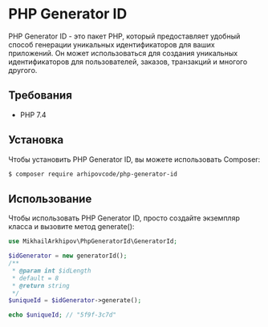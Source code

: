 # PHP Generator ID

PHP Generator ID - это пакет PHP, который предоставляет удобный способ генерации уникальных идентификаторов для ваших приложений. 
Он может использоваться для создания уникальных идентификаторов для пользователей, заказов, транзакций и многого другого.

## Требования

- PHP 7.4

## Установка

Чтобы установить PHP Generator ID, вы можете использовать Composer:
``` bash
$ composer require arhipovcode/php-generator-id
```

## Использование
Чтобы использовать PHP Generator ID, просто создайте экземпляр класса и вызовите метод generate():
```php
use MikhailArkhipov\PhpGeneratorId\GeneratorId;

$idGenerator = new generatorId();
/**
 * @param int $idLength 
 * default = 8
 * @return string
 */
$uniqueId = $idGenerator->generate();

echo $uniqueId; // "5f9f-3c7d"
```
